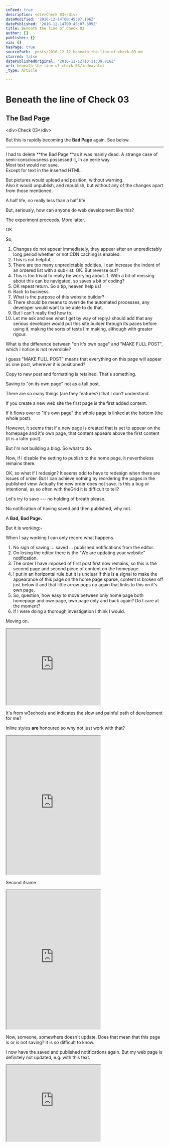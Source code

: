 ```yaml
---
inFeed: true
description: <div>Check 03</div>
dateModified: '2016-12-14T00:45:07.106Z'
datePublished: '2016-12-14T00:45:07.699Z'
title: Beneath the line of Check 03
author: []
publisher: {}
via: {}
hasPage: true
sourcePath: _posts/2016-12-12-beneath-the-line-of-check-03.md
starred: false
datePublishedOriginal: '2016-12-12T13:11:39.816Z'
url: beneath-the-line-of-check-03/index.html
_type: Article

---
```

# **Beneath the line of Check 03**

## **The Bad Page**

<div\>Check 03</div\>

But this is rapidly becoming the **Bad Page** again. See below.

---

I had to delete **the Bad Page **as it was mainly dead. A strange case of semi-consciousness possessed it, in an eerie way.  
Most text would not save.  
Except for text in the inserted HTML.

But pictures would upload and position, without warning.  
Also it would unpublish, and republish, but without any of the changes apart from those mentioned.

A half life, no really less than a half life.

But, seriously, how can anyone do web development like this?

The experiment proceeds. More latter.

OK.

So,

1. Changes do not appear immediately, they appear after an unpredictably long period whether or not CDN caching is enabled.
  1. This is not helpful.
  2. There are too many unpredictable oddities. I can increase the indent of an ordered list with a sub-list. OK. But reverse out?
  3. This is too trivial to really be worrying about.
    1. With a bit of messing about this can be navigated, so saves a bit of coding?
2. OK repeat return. So a tip, heaven help us!
3. Back to business.
  1. What is the purpose of this website builder?
  2. There should be means to override the automated processes, any developer would want to be able to do that.
  3. But I can't really find how to.
4. Let me ask and see what I get by way of reply.I should add that any serious developer would put this site builder through its paces before using it, making the sorts of tests I'm making, although with greater rigour.

What is the difference between "on it's own page" and "MAKE FULL POST", which I notice is not reversible?

I guess "MAKE FULL POST" means that everything on this page will appear as one post, wherever it is positioned?

Copy to new post and formatting is retained. That's something.

Saving to "on its own page" not as a full post.

There are so many things (are they features?) that I don't understand.

If you create a new web site the first page is the first added content.

If it flows over to "it's own page" the whole page is linked at the bottom (the whole post).

However, it seems that if a new page is created that is set to appear on the homepage and it's own page, that content appears above the first content (it is a later post).

But I'm not building a blog. So what to do.

Now, if I disable the setting to publish to the home page, it nevertheless remains there.

OK, so what if I redesign? It seems odd to have to redesign when there are issues of order. But I can achieve nothing by reordering the pages in the published view. Actually the new order does not save. Is this a bug or intentional, as so often with theGrid it is difficult to tell?

Let's try to save --- no holding of breath please.

No notification of having saved and then published, why not.

A **Bad, Bad Page.**

But it is working:-

When I say working I can only record what happens.

1. No sign of saving ... saved ... published notifications from the editor.
2. On losing the editor there is the "We are updating your website" notification.
3. The order I have imposed of first post first now remains, so this is the second page and second piece of content on the homepage.
4. I put in an horizontal rule but it is unclear if this is a signal to make the appearance of this page on the home page sparse, content is broken off just below it and that little arrow pops up again that links to this on it's own page.
5. So, question, how easy to move between only home page both homepage and own page, own page only and back again? Do I care at the moment?
  1. If I were doing a thorough investigation I think I would.

Moving on.

<iframe src="https://the-grid.github.io/ed-userhtml/?g=eJw1j8FSwzAMRO_9ip2eoYFya0xuHBi48gFObGINiuSxlZb-PQ6F287qzb6RC3RGtSvH5_3op6-56CrhflLWchq5Nf0tXxJZ7LMPgWQ-HR_yd78fdoBLx-FdJai4rsWtyX8FqMJSxOQzmWdMZFfoJ15kZi_hgFf7Rxathqx5ZV3rDST5vXxI8wa8NWvQ5Q4XsgSPJVrRrNyGBb5Evw3rORY8PmEhZtr8kvy4EVYPrsvDznXt3eEHs2lU1A" height="244" style=""></iframe>

It's from w3schools and indicates the slow and painful path of development for me?

Inline styles **are** honoured so why not just work with that?

<iframe src="https://the-grid.github.io/ed-userhtml/?g=eJydUsuO0zAU3ecr7phFmkGxxXaaZAOIDY8FS8TCiW8TD44dbKelQvw712k6nYdgpNklPvc8fK4rpfegVc06Z6PUFj1rKkGHDWRZFTqvp9hkALvZdlE7C4O0yuBHJ9UGC_hNEABxgzPIjes3eYJQgR4n5-MN5PAakEfpe4x88LgrtgtHXEuDPm6AveEgjYHeOcUZFNtrQQN_nnq-9975f5guGBiy1rZ_1vvsfJoD6yKEeUrfeIqwBKjE-fpZ1cqAkBRqNsQ4hRshJmeOvY7c-V50jpQs2hgEa6C6KksIco8B4nGiQFdQlqnEtU8IvqvZAdsL7TaIB_-l0RH5qC2_DWkhlyRG2x_g0dRrevYoVhx0KOfgOWUb5pZrR0fYe63KLgShrcJffIijYZA5mxoj7r2d7sm-YEAxUqVnbO3-BIrmwdMA2EvqPuWqQbluHmmK_5zRH7-iwS4SM0_wt_uxv-frMhI5PT4iET_N8dPINjs9FAEfvGzh3ZdPsPNuhIP0lkpdLpGHi-OdGhoSWiUf53g1oDEueS_jd-TWqSOX04RWvR20oSIM7wy18Nkp3EQ_Y7Hm_Z86P3g5vVz8sue_dvwukg" height="444" style=""></iframe>

Second iframe

<iframe src="https://the-grid.github.io/ed-userhtml/?g=eJydkj1v2zAQhnf_ios6yEohEugYfyxp0aUfQ8eiAyWeJSYUTyUpu0bR_96jJMduiiRANkp3770P3yOsQ-1NH7cLgN3g6mjIQauctviJlF5iAb-5BFCTC2RRWGqWeSqhBtP15OMN5PAWUETlG4yi9bgrVqNGXoOy6OMSsneCjxYaIi0yKFZwLbnlz_-uH7wn_4TtWAPL5sY1L7qfrKc-cBQhDH0648QwAqzlKYDFulIBIU3YZG2MfbiRsid7bEwU5BtZE09y6GKQ2RbWV2UJQe0xQDz2DHQFZZlinBOF4OtNdsDqLLsL8p_v0pqIojNO3IVse0lijbsHj3Yz02ePsGJrQjkEL5itHSphiH9h440u6xBkE0JpnMZfoo2dzWBBLqXG-ovN7hmhyIBRUqyn2pz_VJSJ5fxAAPaK809sG9BUDx13iZ8D-uM3tFhHVuap_P0S_Uc-LySJeZ-RRaxPfWJqWS2m5yLho1cVvP_6GXaeOjgo7zjY8RJ5ODs-TEPLg-aRjznetGgtJe-x_UFckT4K1ffo9G1rLAdhRW05hS-kcRn9gMXM-9x0cfCqf_3w867_ArvOJ18" height="444" style=""></iframe>

Now, someone, somewhere doesn't update. Does that mean that this page is or is not saving? It is so difficult to know.

I now have the saved and published notifications again. But my web page is definitely not updated, e.g. with this text.

<iframe src="https://the-grid.github.io/ed-userhtml/?g=eJwlzDEOgCAMBdCrGHZgN8hdFLBtImr6S-LxNXF9w0uy69rbBC2LY7Mbc4zGAj-ggcR4bEGujxqpVF-ASICXs7YnsPXD5fQf-QUqJxu3" height="244" style=""></iframe>